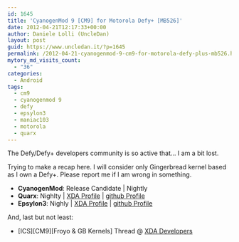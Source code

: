 ```yaml
---
id: 1645
title: 'CyanogenMod 9 [CM9] for Motorola Defy+ [MB526]'
date: 2012-04-21T12:17:33+00:00
author: Daniele Lolli (UncleDan)
layout: post
guid: https://www.uncledan.it/?p=1645
permalink: /2012-04-21-cyanogenmod-9-cm9-for-motorola-defy-plus-mb526.html
mytory_md_visits_count:
  - "36"
categories:
  - Android
tags:
  - cm9
  - cyanogenmod 9
  - defy
  - epsylon3
  - maniac103
  - motorola
  - quarx
---
```

The Defy/Defy+ developers community is so active that&#8230; I am a bit lost.

Trying to make a recap here. I will consider only Gingerbread kernel based as I own a Defy+. Please report me if I am wrong in something.

  * **CyanogenMod**: Release Candidate | Nightly
  * **Quarx**: Nighlty | <a title="Quarx XDA Profile" href="http://forum.xda-developers.com/member.php?u=513620" target="_blank">XDA Profile</a> | <a title="Quarx - github Profile" href="https://github.com/Quarx2k" target="_blank">github Profile</a>
  * **Epsylon3**: Nighly | <a title="Epsylon3 - XDA Profile" href="http://forum.xda-developers.com/member.php?u=803131" target="_blank">XDA Profile</a> | <a title="Epsylon3 - github Profile" href="https://github.com/epsylon3" target="_blank">github Profile</a>

And, last but not least:

  * \[ICS\]\[CM9\][Froyo & GB Kernels] Thread @ <a title="XDA Develpers Forum" href="http://forum.xda-developers.com/" target="_blank">XDA Developers</a>